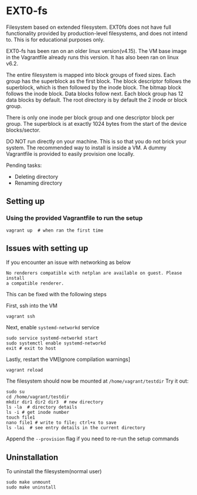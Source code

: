 # EXT0-fs
Filesystem based on extended filesystem. EXT0fs does not have full functionality provided by production-level filesystems, and does not intend to. This is for educational purposes only. 

EXT0-fs has been ran on an older linux version(v4.15). The VM base image in the Vagrantfile already runs this version. It has also been ran on linux v6.2.

The entire filesystem is mapped into block groups of fixed sizes. Each group has the superblock as the first block. The block descriptor follows the superblock, which is then followed by the inode block. The bitmap block follows the inode block. Data blocks follow next. Each block group has 12 data blocks by default. The root directory is by default the 2 inode or block group.

There is only one inode per block group and one descriptor block per group. The superblock is at exactly 1024 bytes from the start of the device blocks/sector.

DO NOT run directly on your machine. This is so that you do not brick your system. The recommended way to install is inside a VM. A dummy Vagrantfile is provided to easily provision one locally.

Pending tasks:
- Deleting directory
- Renaming directory

## Setting up
### Using the provided Vagrantfile to run the setup
```
vagrant up  # when ran the first time
```

## Issues with setting up
If you encounter an issue with networking as below
```
No renderers compatible with netplan are available on guest. Please install
a compatible renderer.
```

This can be fixed with the following steps

First, ssh into the VM
```
vagrant ssh
```
Next, enable `systemd-networkd` service
```
sudo service systemd-networkd start
sudo systemctl enable systemd-networkd
exit # exit to host
```

Lastly, restart the VM[Ignore compilation warnings]
```
vagrant reload
```

The filesystem should now be mounted at `/home/vagrant/testdir`
Try it out:
```
sudo su
cd /home/vagrant/testdir
mkdir dir1 dir2 dir3  # new directory
ls -la  # directory details
ls -i # get inode number
touch file1
nano file1 # write to file; ctrl+x to save
ls -lai  # see entry details in the current directory
```

Append the `--provision` flag if you need to re-run the setup commands

## Uninstallation
To uninstall the filesystem(normal user)
```
sudo make unmount
sudo make uninstall
```
